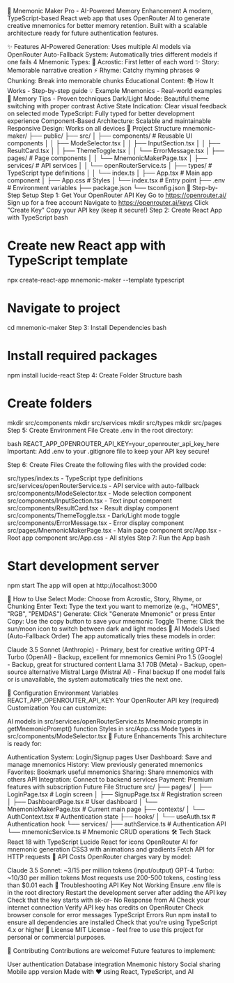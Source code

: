 🧠 Mnemonic Maker Pro - AI-Powered Memory Enhancement
A modern, TypeScript-based React web app that uses OpenRouter AI to generate creative mnemonics for better memory retention. Built with a scalable architecture ready for future authentication features.

✨ Features
AI-Powered Generation: Uses multiple AI models via OpenRouter
Auto-Fallback System: Automatically tries different models if one fails
4 Mnemonic Types:
🧠 Acrostic: First letter of each word
✨ Story: Memorable narrative creation
⚡ Rhyme: Catchy rhyming phrases
⚙️ Chunking: Break into memorable chunks
Educational Content:
📚 How It Works - Step-by-step guide
💡 Example Mnemonics - Real-world examples
🎯 Memory Tips - Proven techniques
Dark/Light Mode: Beautiful theme switching with proper contrast
Active State Indication: Clear visual feedback on selected mode
TypeScript: Fully typed for better development experience
Component-Based Architecture: Scalable and maintainable
Responsive Design: Works on all devices
📁 Project Structure
mnemonic-maker/
├── public/
├── src/
│   ├── components/          # Reusable UI components
│   │   ├── ModeSelector.tsx
│   │   ├── InputSection.tsx
│   │   ├── ResultCard.tsx
│   │   ├── ThemeToggle.tsx
│   │   └── ErrorMessage.tsx
│   ├── pages/              # Page components
│   │   └── MnemonicMakerPage.tsx
│   ├── services/           # API services
│   │   └── openRouterService.ts
│   ├── types/              # TypeScript type definitions
│   │   └── index.ts
│   ├── App.tsx             # Main app component
│   ├── App.css             # Styles
│   └── index.tsx           # Entry point
├── .env                    # Environment variables
├── package.json
└── tsconfig.json
🚀 Step-by-Step Setup
Step 1: Get Your OpenRouter API Key
Go to https://openrouter.ai/
Sign up for a free account
Navigate to https://openrouter.ai/keys
Click "Create Key"
Copy your API key (keep it secure!)
Step 2: Create React App with TypeScript
bash
# Create new React app with TypeScript template
npx create-react-app mnemonic-maker --template typescript

# Navigate to project
cd mnemonic-maker
Step 3: Install Dependencies
bash
# Install required packages
npm install lucide-react
Step 4: Create Folder Structure
bash
# Create folders
mkdir src/components
mkdir src/services
mkdir src/types
mkdir src/pages
Step 5: Create Environment File
Create .env in the root directory:

bash
REACT_APP_OPENROUTER_API_KEY=your_openrouter_api_key_here
Important: Add .env to your .gitignore file to keep your API key secure!

Step 6: Create Files
Create the following files with the provided code:

src/types/index.ts - TypeScript type definitions
src/services/openRouterService.ts - API service with auto-fallback
src/components/ModeSelector.tsx - Mode selection component
src/components/InputSection.tsx - Text input component
src/components/ResultCard.tsx - Result display component
src/components/ThemeToggle.tsx - Dark/Light mode toggle
src/components/ErrorMessage.tsx - Error display component
src/pages/MnemonicMakerPage.tsx - Main page component
src/App.tsx - Root app component
src/App.css - All styles
Step 7: Run the App
bash
# Start development server
npm start
The app will open at http://localhost:3000

🎯 How to Use
Select Mode: Choose from Acrostic, Story, Rhyme, or Chunking
Enter Text: Type the text you want to memorize (e.g., "HOMES", "RGB", "PEMDAS")
Generate: Click "Generate Mnemonic" or press Enter
Copy: Use the copy button to save your mnemonic
Toggle Theme: Click the sun/moon icon to switch between dark and light modes
🤖 AI Models Used (Auto-Fallback Order)
The app automatically tries these models in order:

Claude 3.5 Sonnet (Anthropic) - Primary, best for creative writing
GPT-4 Turbo (OpenAI) - Backup, excellent for mnemonics
Gemini Pro 1.5 (Google) - Backup, great for structured content
Llama 3.1 70B (Meta) - Backup, open-source alternative
Mistral Large (Mistral AI) - Final backup
If one model fails or is unavailable, the system automatically tries the next one.

🔧 Configuration
Environment Variables
REACT_APP_OPENROUTER_API_KEY: Your OpenRouter API key (required)
Customization
You can customize:

AI models in src/services/openRouterService.ts
Mnemonic prompts in getMnemonicPrompt() function
Styles in src/App.css
Mode types in src/components/ModeSelector.tsx
🔮 Future Enhancements
This architecture is ready for:

Authentication System: Login/Signup pages
User Dashboard: Save and manage mnemonics
History: View previously generated mnemonics
Favorites: Bookmark useful mnemonics
Sharing: Share mnemonics with others
API Integration: Connect to backend services
Payment: Premium features with subscription
Future File Structure
src/
├── pages/
│   ├── LoginPage.tsx          # Login screen
│   ├── SignupPage.tsx         # Registration screen
│   ├── DashboardPage.tsx      # User dashboard
│   └── MnemonicMakerPage.tsx  # Current main page
├── contexts/
│   └── AuthContext.tsx        # Authentication state
├── hooks/
│   └── useAuth.tsx            # Authentication hook
└── services/
    ├── authService.ts         # Authentication API
    └── mnemonicService.ts     # Mnemonic CRUD operations
🛠️ Tech Stack
React 18 with TypeScript
Lucide React for icons
OpenRouter AI for mnemonic generation
CSS3 with animations and gradients
Fetch API for HTTP requests
📝 API Costs
OpenRouter charges vary by model:

Claude 3.5 Sonnet: ~$3/$15 per million tokens (input/output)
GPT-4 Turbo: ~$10/$30 per million tokens
Most requests use 200-500 tokens, costing less than $0.01 each
🐛 Troubleshooting
API Key Not Working
Ensure .env file is in the root directory
Restart the development server after adding the API key
Check that the key starts with sk-or-
No Response from AI
Check your internet connection
Verify API key has credits on OpenRouter
Check browser console for error messages
TypeScript Errors
Run npm install to ensure all dependencies are installed
Check that you're using TypeScript 4.x or higher
📄 License
MIT License - feel free to use this project for personal or commercial purposes.

🤝 Contributing
Contributions are welcome! Future features to implement:

User authentication
Database integration
Mnemonic history
Social sharing
Mobile app version
Made with ❤️ using React, TypeScript, and AI

